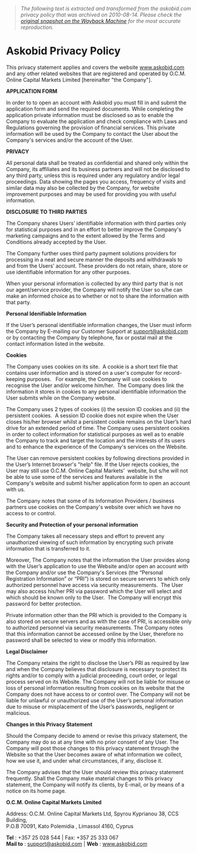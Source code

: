 > *The following text is extracted and transformed from the askobid.com privacy policy that was archived on 2010-08-14. Please check the [original snapshot on the Wayback Machine](https://web.archive.org/web/20100814134901id_/http%3A//www.askobid.com/privacy-policy) for the most accurate reproduction.*

# Askobid Privacy Policy

This privacy statement applies and covers the website www.askobid.com and any other related websites that are registered and operated by O.C.M. Online Capital Markets Limited [hereinafter "the Company"].

**APPLICATION FORM**

In order to to open an account with Askobid you must fill in and submit the application form and send the required documents. While completing the application private information must be disclosed so as to enable the Company to evaluate the application and check compliance with Laws and Regulations governing the provision of financial services. This private information will be used by the Company to contact the User about the Company's services and/or the account of the User.

**PRIVACY**

All personal data shall be treated as confidential and shared only within the Company, its affiliates and its business partners and will not be disclosed to any third party, unless this is required under any regulatory and/or legal proceedings. Data showing the pages you access, frequency of visits and similar data may also be collected by the Company, for website improvement purposes and may be used for providing you with useful information.

**DISCLOSURE TO THIRD PARTIES**

The Company shares Users’ identifiable information with third parties only for statistical purposes and in an effort to better improve the Company's marketing campaigns and to the extent allowed by the Terms and Conditions already accepted by the User.

The Company further uses third party payment solutions providers for processing in a neat and secure manner the deposits and withdrawals to and from the Users’ account. These providers do not retain, share, store or use identifiable information for any other purposes.

When your personal information is collected by any third party that is not our agent/service provider, the Company will notify the User so s/he can make an informed choice as to whether or not to share the information with that party.

**Personal Idenifiable Information**

If the User’s personal identifiable information changes, the User must inform the Company by E-mailing our Customer Support at [support@askobid.com](mailto:support@askobid.com) or by contacting the Company by telephone, fax or postal mail at the contact information listed in the website.

**Cookies**

The Company uses cookies on its site.  A cookie is a short text file that contains user information and is stored on a user's computer for record-keeping purposes.   For example, the Company will use cookies to recognise the User and/or welcome him/her.  The Company does link the information it stores in cookies to any personal identifiable information the User submits while on the Company website.

The Company uses 2 types of cookies (i) the session ID cookies and (ii) the persistent cookies.  A session ID cookie does not expire when the User closes his/her browser whilst a persistent cookie remains on the User’s hard drive for an extended period of time. The Company uses persistent cookies in order to collect information for statistical purposes as well as to enable the Company to track and target the location and the interests of its users and to enhance the experience of the Company's services on the Website.

The User can remove persistent cookies by following directions provided in the User’s Internet browser's "help" file. If the User rejects cookies, the User may still use O.C.M. Online Capital Markets’  website, but s/he will not be able to use some of the services and features available in the Company's website and submit his/her application form to open an account with us.

The Company notes that some of its Information Providers / business partners use cookies on the Company's website over which we have no access to or control.

**Security and Protection of your personal information**

The Company takes all necessary steps and effort to prevent any unauthorized viewing of such information by encrypting such private information that is transferred to it. 

Moreover, The Company notes that the information the User provides along with the User’s application to use the Website and/or open an account with the Company and/or use the Company's Services (the “Personal Registration Information” or “PRI”) is stored on secure servers to which only authorized personnel have access via security measurements.  The User may also access his/her PRI via password which the User will select and which should be known only to the User.  The Company will encrypt this password for better protection.

Private information other than the PRI which is provided to the Company is also stored on secure servers and as with the case of PRI, is accessible only to authorized personnel via security measurements. The Company notes that this information cannot be accessed online by the User, therefore no password shall be selected to view or modify this information.

**Legal Disclaimer**

The Company retains the right to disclose the User’s PRI as required by law and when the Company believes that disclosure is necessary to protect its rights and/or to comply with a judicial proceeding, court order, or legal process served on its Website. The Company will not be liable for misuse or loss of personal information resulting from cookies on its website that the Company does not have access to or control over. The Company will not be liable for unlawful or unauthorized use of the User’s personal information due to misuse or misplacement of the User’s passwords, negligent or malicious.

**Changes in this Privacy Statement**

Should the Company decide to amend or revise this privacy statement, the Company may do so at any time with no prior consent of any User. The Company will post those changes to this privacy statement through the Website so that the User becomes aware of what information we collect, how we use it, and under what circumstances, if any, disclose it.

The Company advises that the User should review this privacy statement frequently. Shall the Company make material changes to this privacy statement, the Company will notify its clients, by E-mail, or by means of a notice on its home page.

**O.C.M. Online Capital Markets** **Limited**

Address: O.C.M. Online Capital Markets Ltd, Spyrou Kyprianou 38, CCS Building,  
P.O.B 70091, Kato Polemidia , Limassol 4160, Cyprus

 **Tel** : +357 25 028 544 | Fax: +357 25 333 067  
 **Mail to** : [support@askobid.com](mailto:support@askobid.com) | **Web** : www.askobid.com
